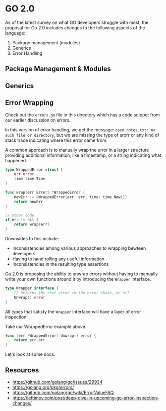 # GO 2.0

As of the latest survey on what GO developers struggle with most, the proposal for Go 2.0 includes changes to the following aspects of the language:

1. Package management (modules)
2. Generics
3. Error Handling

## Package Management & Modules

## Generics

##  Error Wrapping

Check out the `errors.go` file in this directory which has a code snippet from our earlier discussion on errors. 

In this version of error handling, we get the message: 
`open notes.txt: no such file or directory`, but we are missing the type of erorr or any kind of stack trace indicating where this error came from. 

A common approach is to manually wrap the error in a larger structure providing additional information, like a timestamp, or a string indicating what happened. 

```go
type WrappedError struct {
    err error
    time time.Time
}

func wrap(err Error) *WrappedError {
    newErr := &WrappedError{err: err, time: time.Now()}
    return newErr
}

// other code 
if err != nil {
    return wrap(err)
}
```

Downsides to this include:
- Inconsistencies among various approaches to wrapping bewteen developers
- Having to hand rolling any useful information.
- Inconsistencies in the resulting type assertions

Go 2.0 is proposing the ability to unwrap errors without having to manually write your own functions around it by introducing the `Wrapper` interface.

```go
type Wrapper interface {
    // Returns the next error in the error chain, or nil
    Unwrap() error
}
```

All types that satisfy the `Wrapper` interface will have a layer of error inspection.

Take our WrappedError example above. 

```go
func (err *WrappedError) Unwrap() error {
    return err.err
}
```

Let's look at some docs.

## Resources

- https://github.com/golang/go/issues/29934
- https://golang.org/pkg/errors/
- https://github.com/golang/go/wiki/ErrorValueFAQ
- https://ieftimov.com/post/deep-dive-in-upcoming-go-error-inspection-changes/
